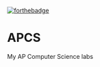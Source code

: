 [![forthebadge](https://forthebadge.com/images/badges/made-with-java.svg)](https://forthebadge.com)
# APCS
My AP Computer Science labs
